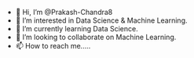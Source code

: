 - 👋 Hi, I’m @Prakash-Chandra8
- 👀 I’m interested in Data Science & Machine Learning.
- 🌱 I’m currently learning Data Science.
- 💞️ I’m looking to collaborate on Machine Learning.
- 📫 How to reach me..... 

<!---
Prakash-Chandra8/Prakash-Chandra8 is a ✨ special ✨ repository because its `README.md` (this file) appears on your GitHub profile.
You can click the Preview link to take a look at your changes.
--->
